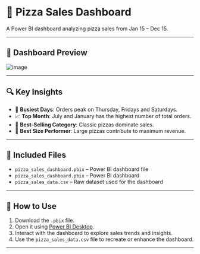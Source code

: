 # 🍕 Pizza Sales Dashboard

A Power BI dashboard analyzing pizza sales from Jan 15 – Dec 15.

---

## 📸 Dashboard Preview

![image](https://github.com/user-attachments/assets/a58951e5-94de-4a95-99c4-046fbe679bfa)

---
## 🔍 Key Insights

- 📅 **Busiest Days**: Orders peak on Thursday, Fridays and Saturdays.
- 📈 **Top Month**: July and January has the highest number of total orders.
- 🍕 **Best-Selling Category**: Classic pizzas dominate sales.
- 🍕 **Best Size Performer**: Large pizzas contribute to maximum revenue.

---
## 📁 Included Files
- `pizza_sales_dashboard.pbix` – Power BI dashboard file
- `pizza_sales_dashboard.pbix` – Power BI dashboard
- `pizza_sales_data.csv` – Raw dataset used for the dashboard
  
---
## 🚀 How to Use

1. Download the `.pbix` file.
2. Open it using [Power BI Desktop](https://powerbi.microsoft.com/desktop/).
3. Interact with the dashboard to explore sales trends and insights.
4. Use the `pizza_sales_data.csv` file to recreate or enhance the dashboard.

---

